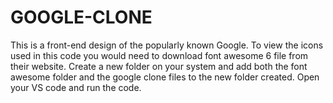# GOOGLE-CLONE
This is a front-end design of the popularly known Google. To view the icons used in this code you would need to download font awesome 6 file from their website. Create a new folder on your system and add both the font awesome folder and the google clone files to the new folder created. Open your VS code and run the code.
